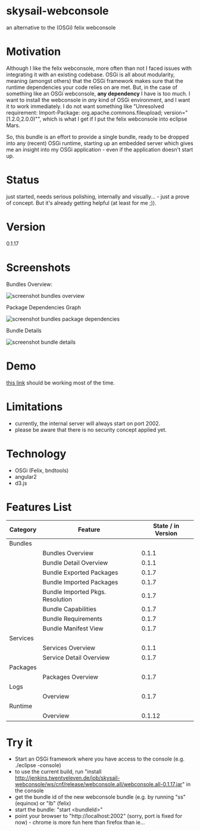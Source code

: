 # skysail-webconsole
an alternative to the (OSGi) felix webconsole

# Motivation
Although I like the felix webconsole, more often than not I faced issues with integrating it with an existing codebase. OSGi is all about modularity, meaning (amongst others) that the OSGi framework makes sure that the runtime dependencies your code relies on are met. But, in the case of something like an OSGi webconsole, __any dependency__ I have is too much. I want to install the webconsole in _any_ kind of OSGi environment, and I want it to work immediately. I do not want something like "Unresolved requirement: Import-Package: org.apache.commons.fileupload; version="[1.2.0,2.0.0)"", which is what I get if I put the felix webconsole into eclipse Mars.

So, this bundle is an effort to provide a single bundle, ready to be dropped into any (recent) OSGi runtime, starting up an embedded server which gives me an insight into my OSGi application - even if the application doesn't start up.

# Status

just started, needs serious polishing, internally and visually... - just a prove of concept. But it's already getting helpful 
(at least for me ;)).

# Version 

0.1.17

# Screenshots

Bundles Overview:

![screenshot bundles overview](http://jenkins.twentyeleven.de/job/skysail-webconsole/ws/webconsole/etc/docs/webconsole.bundles.png)

Package Dependencies Graph

![screenshot bundles package dependencies](http://jenkins.twentyeleven.de/job/skysail-webconsole/ws/webconsole/etc/docs/webconsole.bundles.pkgDep.png)

Bundle Details

![screenshot bundle details](http://jenkins.twentyeleven.de/job/skysail-webconsole/ws/webconsole/etc/docs/webconsole.bundle.details.png)

# Demo

[this link](http://85.25.22.126:2002/index.html) should be working most of the time.

# Limitations

* currently, the internal server will always start on port 2002.
* please be aware that there is no security concept applied yet.

# Technology

* OSGi (Felix, bndtools)
* angular2
* d3.js

# Features List

| Category      | Feature                  | State / in Version |
| ------------- | ------------------------ | ------------------ |
| Bundles       |                          |                    |
|               | Bundles Overview         | 0.1.1              |
|               | Bundle Detail Overview   | 0.1.1              |
|               | Bundle Exported Packages | 0.1.7              |
|               | Bundle Imported Packages | 0.1.7              |
|               | Bundle Imported Pkgs. Resolution | 0.1.7              |
|               | Bundle Capabilities      | 0.1.7              |
|               | Bundle Requirements      | 0.1.7              |
|               | Bundle Manifest View     | 0.1.7              |
| Services      |                          |                    |
|               | Services Overview        | 0.1.1              |
|               | Service Detail Overview  | 0.1.7              |
| Packages      |                          |                    |
|               | Packages Overview        | 0.1.7              |
| Logs          |                          |                    |
|               | Overview                 | 0.1.7              |
| Runtime       |                          |                    |
|               | Overview                 | 0.1.12             |

# Try it

* Start an OSGi framework where you have access to the console (e.g. ./eclipse -console)
* to use the current build, run "install http://jenkins.twentyeleven.de/job/skysail-webconsole/ws/cnf/release/webconsole.all/webconsole.all-0.1.17.jar" in the console
* get the bundle id of the new webconsole bundle (e.g. by running "ss" (equinox) or "lb" (felix)
* start the bundle: "start &lt;bundleId&gt;"
* point your browser to "http://localhost:2002" (sorry, port is fixed for now) - chrome is more fun here than firefox than ie...
